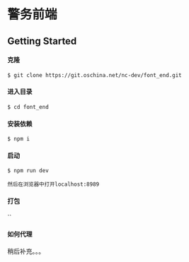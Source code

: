 # 警务前端

## Getting Started

#### 克隆

`$ git clone https://git.oschina.net/nc-dev/font_end.git`

#### 进入目录

`$ cd font_end`

#### 安装依赖

`$ npm i`

#### 启动

`$ npm run dev`

	然后在浏览器中打开localhost:8989

#### 打包

``

#### 如何代理

稍后补充。。。
